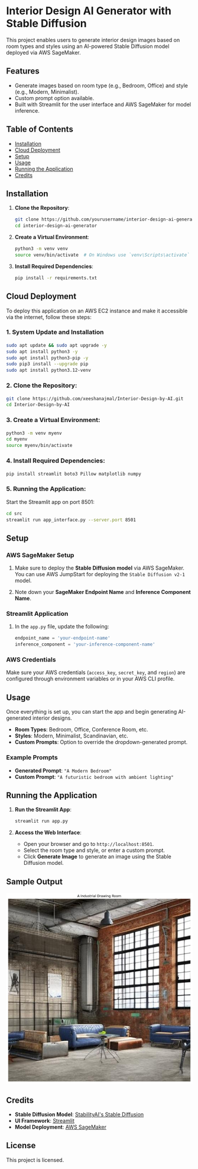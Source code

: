 # Interior Design AI Generator with Stable Diffusion

This project enables users to generate interior design images based on room types and styles using an AI-powered Stable Diffusion model deployed via AWS SageMaker.

## Features
- Generate images based on room type (e.g., Bedroom, Office) and style (e.g., Modern, Minimalist).
- Custom prompt option available.
- Built with Streamlit for the user interface and AWS SageMaker for model inference.

## Table of Contents
- [Installation](#installation)
- [Cloud Deployment](#cloud-deployment)
- [Setup](#setup)
- [Usage](#usage)
- [Running the Application](#running-the-application)
- [Credits](#credits)

## Installation

1. **Clone the Repository**:
    ```bash
    git clone https://github.com/yourusername/interior-design-ai-generator.git
    cd interior-design-ai-generator
    ```

2. **Create a Virtual Environment**:
    ```bash
    python3 -m venv venv
    source venv/bin/activate  # On Windows use `venv\Scripts\activate`
    ```

3. **Install Required Dependencies**:
    ```bash
    pip install -r requirements.txt
    ```


## Cloud Deployment

To deploy this application on an AWS EC2 instance and make it accessible via the internet, follow these steps:

### 1. System Update and Installation

```bash
sudo apt update && sudo apt upgrade -y
sudo apt install python3 -y
sudo apt install python3-pip -y
sudo pip3 install --upgrade pip
sudo apt install python3.12-venv
```

### 2. Clone the Repository:

```bash
git clone https://github.com/xeeshanajmal/Interior-Design-by-AI.git
cd Interior-Design-by-AI

```

### 3. Create a Virtual Environment:

```bash
python3 -m venv myenv
cd myenv
source myenv/bin/activate

```

### 4. Install Required Dependencies:

```bash
pip install streamlit boto3 Pillow matplotlib numpy

```

### 5. Running the Application:

Start the Streamlit app on port 8501:
```bash
cd src
streamlit run app_interface.py --server.port 8501


```

## Setup

### AWS SageMaker Setup

1. Make sure to deploy the **Stable Diffusion model** via AWS SageMaker. You can use AWS JumpStart for deploying the `Stable Diffusion v2-1` model.

2. Note down your **SageMaker Endpoint Name** and **Inference Component Name**.

### Streamlit Application

1. In the `app.py` file, update the following:
    ```python
    endpoint_name = 'your-endpoint-name'
    inference_component = 'your-inference-component-name'
    ```

### AWS Credentials

Make sure your AWS credentials (`access_key`, `secret_key`, and `region`) are configured through environment variables or in your AWS CLI profile.

## Usage

Once everything is set up, you can start the app and begin generating AI-generated interior designs.

- **Room Types**: Bedroom, Office, Conference Room, etc.
- **Styles**: Modern, Minimalist, Scandinavian, etc.
- **Custom Prompts**: Option to override the dropdown-generated prompt.

### Example Prompts

- **Generated Prompt**: `"A Modern Bedroom"`
- **Custom Prompt**: `"A futuristic bedroom with ambient lighting"`

## Running the Application

1. **Run the Streamlit App**:
    ```bash
    streamlit run app.py
    ```

2. **Access the Web Interface**:
    - Open your browser and go to `http://localhost:8501`.
    - Select the room type and style, or enter a custom prompt.
    - Click **Generate Image** to generate an image using the Stable Diffusion model.

## Sample Output

![Sample Generated Image](https://github.com/xeeshanajmal/Interior-Design-by-AI/blob/main/images/industrial%20drawing%20room.png)

## Credits

- **Stable Diffusion Model**: [StabilityAI's Stable Diffusion](https://stability.ai/)
- **UI Framework**: [Streamlit](https://streamlit.io/)
- **Model Deployment**: [AWS SageMaker](https://aws.amazon.com/sagemaker/)

## License
This project is licensed.
